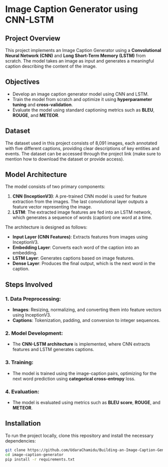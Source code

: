 # Image Caption Generator using CNN-LSTM

## Project Overview
This project implements an Image Caption Generator using a **Convolutional Neural Network (CNN)** and **Long Short-Term Memory (LSTM)** from scratch. The model takes an image as input and generates a meaningful caption describing the content of the image.

## Objectives
- Develop an image caption generator model using CNN and LSTM.
- Train the model from scratch and optimize it using **hyperparameter tuning** and **cross-validation**.
- Evaluate the model using standard captioning metrics such as **BLEU**, **ROUGE**, and **METEOR**.

## Dataset
The dataset used in this project consists of 8,091 images, each annotated with five different captions, providing clear descriptions of key entities and events. The dataset can be accessed through the project link (make sure to mention how to download the dataset or provide access).

## Model Architecture
The model consists of two primary components:
1. **CNN (InceptionV3)**: A pre-trained CNN model is used for feature extraction from the images. The last convolutional layer outputs a feature vector representing the image.
2. **LSTM**: The extracted image features are fed into an LSTM network, which generates a sequence of words (caption) one word at a time.

The architecture is designed as follows:
- **Input Layer (CNN Features)**: Extracts features from images using InceptionV3.
- **Embedding Layer**: Converts each word of the caption into an embedding.
- **LSTM Layer**: Generates captions based on image features.
- **Dense Layer**: Produces the final output, which is the next word in the caption.

## Steps Involved

### 1. **Data Preprocessing**:
- **Images**: Resizing, normalizing, and converting them into feature vectors using InceptionV3.
- **Captions**: Tokenization, padding, and conversion to integer sequences.

### 2. **Model Development**:
- The **CNN-LSTM architecture** is implemented, where CNN extracts features and LSTM generates captions.

### 3. **Training**:
- The model is trained using the image-caption pairs, optimizing for the next word prediction using **categorical cross-entropy** loss.

### 4. **Evaluation**:
- The model is evaluated using metrics such as **BLEU score**, **ROUGE**, and **METEOR**.

## Installation

To run the project locally, clone this repository and install the necessary dependencies:

```bash
git clone https://github.com/UdaraChamidu/Building-an-Image-Caption-Generator-using-CNN-LSTM-from-Scratch.git
cd image-caption-generator
pip install -r requirements.txt
